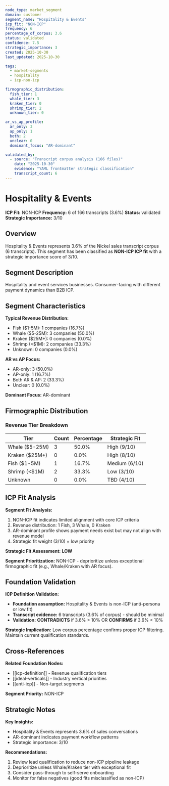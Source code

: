 ```yaml
---
node_type: market_segment
domain: customer
segment_name: "Hospitality & Events"
icp_fit: "NON-ICP"
frequency: 6
percentage_of_corpus: 3.6
status: validated
confidence: 7.5
strategic_importance: 3
created: 2025-10-30
last_updated: 2025-10-30

tags:
  - market-segments
  - hospitality
  - icp-non-icp

firmographic_distribution:
  fish_tier: 1
  whale_tier: 3
  kraken_tier: 0
  shrimp_tier: 2
  unknown_tier: 0

ar_vs_ap_profile:
  ar_only: 3
  ap_only: 1
  both: 2
  unclear: 0
  dominant_focus: "AR-dominant"

validated_by:
  - source: "Transcript corpus analysis (166 files)"
    date: "2025-10-30"
    evidence: "YAML frontmatter strategic classification"
    transcript_count: 6
---
```


# Hospitality & Events

**ICP Fit:** NON-ICP
**Frequency:** 6 of 166 transcripts (3.6%)
**Status:** validated
**Strategic Importance:** 3/10

## Overview

Hospitality & Events represents 3.6% of the Nickel sales transcript corpus (6 transcripts). This segment has been classified as **NON-ICP ICP fit** with a strategic importance score of 3/10.

## Segment Description

Hospitality and event services businesses. Consumer-facing with different payment dynamics than B2B ICP.

## Segment Characteristics

**Typical Revenue Distribution:**
- Fish ($1-5M): 1 companies (16.7%)
- Whale ($5-25M): 3 companies (50.0%)
- Kraken ($25M+): 0 companies (0.0%)
- Shrimp (<$1M): 2 companies (33.3%)
- Unknown: 0 companies (0.0%)

**AR vs AP Focus:**
- AR-only: 3 (50.0%)
- AP-only: 1 (16.7%)
- Both AR & AP: 2 (33.3%)
- Unclear: 0 (0.0%)

**Dominant Focus:** AR-dominant

## Firmographic Distribution

### Revenue Tier Breakdown

| Tier | Count | Percentage | Strategic Fit |
|------|-------|------------|---------------|
| Whale ($5-25M) | 3 | 50.0% | High (9/10) |
| Kraken ($25M+) | 0 | 0.0% | High (8/10) |
| Fish ($1-5M) | 1 | 16.7% | Medium (6/10) |
| Shrimp (<$1M) | 2 | 33.3% | Low (3/10) |
| Unknown | 0 | 0.0% | TBD (4/10) |

## ICP Fit Analysis

**Segment Fit Analysis:**
1. NON-ICP fit indicates limited alignment with core ICP criteria
2. Revenue distribution: 1 Fish, 3 Whale, 0 Kraken
3. AR-dominant profile shows payment needs exist but may not align with revenue model
4. Strategic fit weight (3/10) = low priority

**Strategic Fit Assessment:** **LOW**

**Segment Prioritization:** NON-ICP - deprioritize unless exceptional firmographic fit (e.g., Whale/Kraken with AR focus).

## Foundation Validation

**ICP Definition Validation:**
- **Foundation assumption:** Hospitality & Events is non-ICP (anti-persona or low fit)
- **Transcript evidence:** 6 transcripts (3.6% of corpus) - should be minimal
- **Validation:** **CONTRADICTS** if 3.6% > 10% OR **CONFIRMS** if 3.6% < 10%

**Strategic Implication:** Low corpus percentage confirms proper ICP filtering. Maintain current qualification standards.

## Cross-References

**Related Foundation Nodes:**
- [[icp-definition]] - Revenue qualification tiers
- [[ideal-verticals]] - Industry vertical priorities
- [[anti-icp]] - Non-target segments

**Segment Priority:** NON-ICP

## Strategic Notes

**Key Insights:**
- Hospitality & Events represents 3.6% of sales conversations
- AR-dominant indicates payment workflow patterns
- Strategic importance: 3/10

**Recommendations:**
1. Review lead qualification to reduce non-ICP pipeline leakage
2. Deprioritize unless Whale/Kraken tier with exceptional fit
3. Consider pass-through to self-serve onboarding
4. Monitor for false negatives (good fits misclassified as non-ICP)
